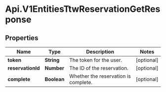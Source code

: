 # Api.V1EntitiesTtwReservationGetResponse

## Properties

Name | Type | Description | Notes
------------ | ------------- | ------------- | -------------
**token** | **String** | The token for the user. | [optional] 
**reservationId** | **Number** | The ID of the reservation. | [optional] 
**complete** | **Boolean** | Whether the reservation is complete. | [optional] 


